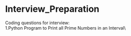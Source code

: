 # Interview_Preparation
Coding questions for interview:\
1.Python Program to Print all Prime Numbers in an Interval\
